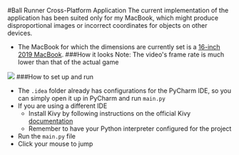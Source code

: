 #Ball Runner Cross-Platform Application
The current implementation of the application has been suited only for my MacBook, which might produce disproportional images or incorrect coordinates for objects on other devices.
- The MacBook for which the dimensions are currently set is a [16-inch 2019 MacBook](https://www.apple.com/shop/buy-mac/macbook-pro/16-inch).
###How it looks
Note: The video's frame rate is much lower than that of the actual game

![](https://im3.ezgif.com/tmp/ezgif-3-a2b7066b8b04.gif)
###How to set up and run
- The `.idea` folder already has configurations for the PyCharm IDE, so you can simply open it up in PyCharm and run `main.py`
- If you are using a different IDE
  - Install Kivy by following instructions on the official Kivy [documentation](https://kivy.org/doc/stable/gettingstarted/installation.html#install-pip)
  - Remember to have your Python interpreter configured for the project
- Run the `main.py` file    
- Click your mouse to jump